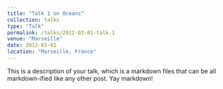```yaml
---
title: "Talk 1 on Oceans"
collection: talks
type: "Talk"
permalink: /talks/2012-03-01-talk-1
venue: "Marseille"
date: 2012-03-01
location: "Marseille, France"
---
```


This is a description of your talk, which is a markdown files that can be all markdown-ified like any other post. Yay markdown!
